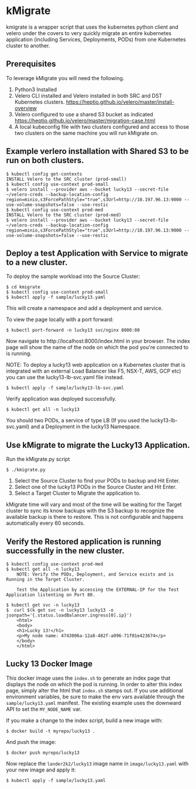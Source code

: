 # kMigrate
kmigrate is a wrapper script that uses the kubernetes python client and velero under the covers to very quickly migrate an entire kubernetes application (including Services, Deployments, PODs) from one Kubernetes cluster to another.

## Prerequisites
To leverage kMigrate you will need the following.
1. Python3 Installed
2. Velero CLI installed and Velero installed in both SRC and DST Kubernetes clusters. https://heptio.github.io/velero/master/install-overview
3. Velero configured to use a shared S3 bucket as indicated https://heptio.github.io/velero/master/migration-case.html
4. A local kubeconfig file with two clusters configured and access to those two clusters on the same machine you will run kMigrate on.

## Example verlero installation with Shared S3 to be run on both clusters.
    
    $ kubectl config get-contexts
    INSTALL Velero to the SRC cluster (prod-small)
    $ kubectl config use-context prod-small
    $ velero install --provider aws --bucket lucky13 --secret-file ~/velero-creds --backup-location-config region=minio,s3ForcePathStyle="true",s3Url=http://10.197.96.13:9000 --use-volume-snapshots=false --use-restic
    $ kubectl config use-context prod-med
    INSTALL Velero to the SRC cluster (prod-med)
    $ velero install --provider aws --bucket lucky13 --secret-file ~/velero-creds --backup-location-config region=minio,s3ForcePathStyle="true",s3Url=http://10.197.96.13:9000 --use-volume-snapshots=false --use-restic


## Deploy a test Application with Service to migrate to a new cluster.

To deploy the sample workload into the Source Cluster:

    $ cd kmigrate
    $ kubectl config use-context prod-small
    $ kubectl apply -f sample/lucky13.yaml

This will create a namespace and add a deployment and service.

To view the page locally with a port forward:

    $ kubectl port-forward -n lucky13 svc/nginx 8000:80

Now navigate to http://localhost:8000/index.html in your browser.  The index page will show the name of the node on which the pod you're connected to is running.

NOTE:  To deploy a lucky13 web application on a Kubernetes cluster that is integrated with an external Load Balancer like F5, NSX-T, AWS, GCP etc) you can use the lucky13-lb-svc.yaml file instead.

    $ kubectl apply -f sample/lucky13-lb-svc.yaml
    
Verify application was deployed successfully.
    
    $ kubectl get all -n lucky13
    
You should two PODs, a service of type LB (If you used the lucky13-lb-svc.yaml) and a Deployment in the lucky13 Namespace.


## Use kMigrate to migrate the Lucky13 Application.

Run the kMigrate.py script

    $ ./kmigrate.py
    
1. Select the Source Cluster to find your PODs to backup and Hit Enter.
2. Select one of the lucky13 PODs in the Source Cluster and Hit Enter.
3. Select a Target Cluster to Migrate the application to.

kMigrate time will vary and most of the time will be waiting for the Target cluster to sync its know backups with the S3 backup to recognize the available backup is there to restore. This is not configurable and happens automatically every 60 seconds.


## Verify the Restored application is running successfully in the new cluster.

    $ kubectl config use-context prod-med
    $ kubectl get all -n lucky13
        NOTE: Verify the PODs, Deployment, and Service exists and is Running in the Target Cluster.
        
        Test the Application by accessing the EXTERNAL-IP for the Test Application listenting on Port 80.
        
    $ kubectl get svc -n lucky13
    $  curl $(k get svc -n lucky13 lucky13 -o jsonpath='{.status.loadBalancer.ingress[0].ip}')
        <html>
        <body>
        <h1>Lucky 13!</h1>
        <p>My node name: 4743006a-12a8-482f-a096-71f01e423674</p>
        </body>
        </html>


## Lucky 13 Docker Image

This docker image uses the `index.sh` to generate an index page that displays the node on which the pod is running.  In order to alter this index page, simply alter the html that `index.sh` stamps out.  If you use additional environment variables, be sure to make the env vars available through the `sample/lucky13.yaml` manifest.  The existing example uses the downward API to set the `MY_NODE_NAME` var.

If you make a change to the index script, build a new image with:

    $ docker build -t myrepo/lucky13 .

And push the image:

    $ docker push myrepo/lucky13

Now replace the `lander2k2/lucky13` image name in `image/lucky13.yaml` with your new image and apply it:

    $ kubectl apply -f sample/lucky13.yaml

